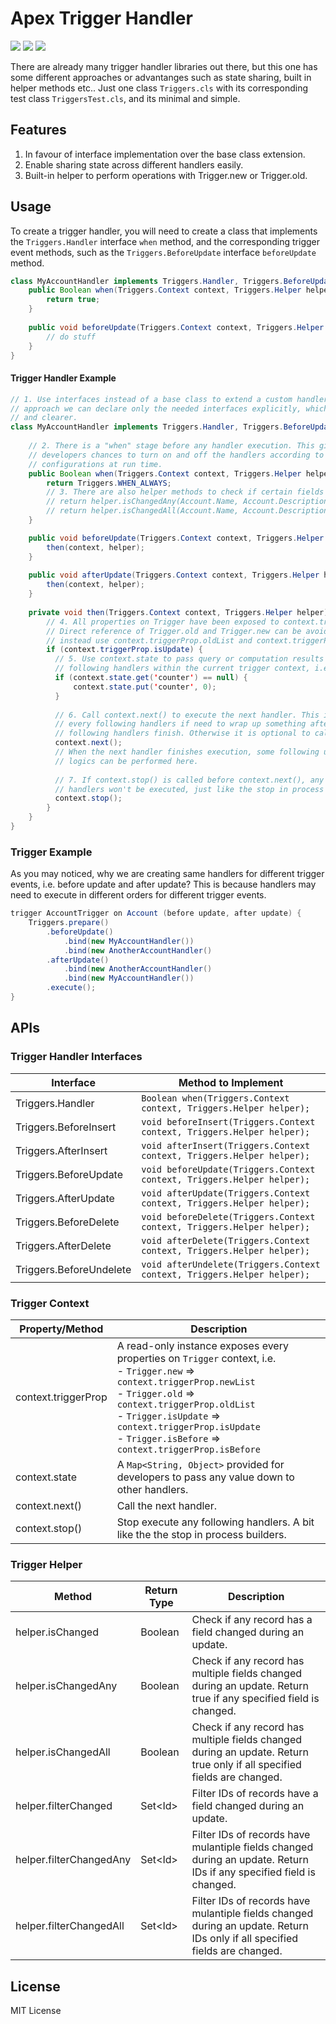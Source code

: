 # Apex Trigger Handler

![](https://img.shields.io/badge/version-1.0.0-brightgreen.svg) ![](https://img.shields.io/badge/build-passing-brightgreen.svg) ![](https://img.shields.io/badge/coverage-100%25-brightgreen.svg)

There are already many trigger handler libraries out there, but this one has some different approaches or advantanges such as state sharing, built in helper methods etc.. Just one class `Triggers.cls` with its corresponding test class `TriggersTest.cls`, and its minimal and simple.

## Features

1. In favour of interface implementation over the base class extension.
2. Enable sharing state across different handlers easily.
3. Built-in helper to perform operations with Trigger.new or Trigger.old.

## Usage

To create a trigger handler, you will need to create a class that implements the `Triggers.Handler` interface `when` method, and the corresponding trigger event methods, such as the `Triggers.BeforeUpdate` interface `beforeUpdate` method. 

```java
class MyAccountHandler implements Triggers.Handler, Triggers.BeforeUpdate { 
    public Boolean when(Triggers.Context context, Triggers.Helper helper) {
        return true;
    }
  
    public void beforeUpdate(Triggers.Context context, Triggers.Helper helper) {
        // do stuff
    }
}
```

#### Trigger Handler Example

```java
// 1. Use interfaces instead of a base class to extend a custom handler. With interface 
// approach we can declare only the needed interfaces explicitly, which is much cleaner 
// and clearer.
class MyAccountHandler implements Triggers.Handler, Triggers.BeforeUpdate, Triggers.AfterUpdate {
  
    // 2. There is a "when" stage before any handler execution. This gives 
    // developers chances to turn on and off the handlers according to 
    // configurations at run time. 
    public Boolean when(Triggers.Context context, Triggers.Helper helper) {
        return Triggers.WHEN_ALWAYS;
        // 3. There are also helper methods to check if certain fields have changes
        // return helper.isChangedAny(Account.Name, Account.Description);
        // return helper.isChangedAll(Account.Name, Account.Description);
    }

    public void beforeUpdate(Triggers.Context context, Triggers.Helper helper) {
        then(context, helper);
    }
  
    public void afterUpdate(Triggers.Context context, Triggers.Helper helper) {
        then(context, helper);
    }
  
    private void then(Triggers.Context context, Triggers.Helper helper) {
        // 4. All properties on Trigger have been exposed to context.triggerProp. 
      	// Direct reference of Trigger.old and Trigger.new can be avoided, 
        // instead use context.triggerProp.oldList and context.triggerProp.newList.
        if (context.triggerProp.isUpdate) {
          // 5. Use context.state to pass query or computation results down to all 
          // following handlers within the current trigger context, i.e. before update.
          if (context.state.get('counter') == null) {
              context.state.put('counter', 0);
          }
          
          // 6. Call context.next() to execute the next handler. This is required for
          // every following handlers if need to wrap up something after all the 
          // following handlers finish. Otherwise it is optional to call.
          context.next();
          // When the next handler finishes execution, some following up 
          // logics can be performed here.
          
          // 7. If context.stop() is called before context.next(), any following 
          // handlers won't be executed, just like the stop in process builder.
          context.stop();
        }
    }
}
```

### Trigger Example

As you may noticed, why we are creating same handlers for different trigger events, i.e. before update and after update? This is because handlers may need to execute in different orders for different trigger events.

```java
trigger AccountTrigger on Account (before update, after update) {
    Triggers.prepare()
        .beforeUpdate()
            .bind(new MyAccountHandler())
            .bind(new AnotherAccountHandler()
        .afterUpdate()
            .bind(new AnotherAccountHandler()
            .bind(new MyAccountHandler())
        .execute();
}
```

## APIs

### Trigger Handler Interfaces

| Interface               | Method to Implement                                          |
| ----------------------- | ------------------------------------------------------------ |
| Triggers.Handler        | `Boolean when(Triggers.Context context, Triggers.Helper helper);` |
| Triggers.BeforeInsert   | `void beforeInsert(Triggers.Context context, Triggers.Helper helper);` |
| Triggers.AfterInsert    | `void afterInsert(Triggers.Context context, Triggers.Helper helper);` |
| Triggers.BeforeUpdate   | `void beforeUpdate(Triggers.Context context, Triggers.Helper helper);` |
| Triggers.AfterUpdate    | `void afterUpdate(Triggers.Context context, Triggers.Helper helper);` |
| Triggers.BeforeDelete   | `void beforeDelete(Triggers.Context context, Triggers.Helper helper);` |
| Triggers.AfterDelete    | `void afterDelete(Triggers.Context context, Triggers.Helper helper);` |
| Triggers.BeforeUndelete | `void afterUndelete(Triggers.Context context, Triggers.Helper helper);` |

### Trigger Context

| Property/Method     | Description                                                  |
| ------------------- | ------------------------------------------------------------ |
| context.triggerProp | A read-only instance exposes every properties on `Trigger` context, i.e. <br/>   - `Trigger.new` => `context.triggerProp.newList`<br/>   - `Trigger.old` => `context.triggerProp.oldList`<br/>   - `Trigger.isUpdate` => `context.triggerProp.isUpdate`<br/>   - `Trigger.isBefore` => `context.triggerProp.isBefore` |
| context.state       | A `Map<String, Object>` provided for developers to pass any value down to other handlers. |
| context.next()      | Call the next handler.                                       |
| context.stop()      | Stop execute any following handlers. A bit like the the stop in process builders. |

### Trigger Helper

| Method                  | Return Type | Description                                                  |
| ----------------------- | ----------- | ------------------------------------------------------------ |
| helper.isChanged        | Boolean     | Check if any record has a field changed during an update.    |
| helper.isChangedAny     | Boolean     | Check if any record has multiple fields changed during an update. Return true if any specified field is changed. |
| helper.isChangedAll     | Boolean     | Check if any record has multiple fields changed during an update. Return true only if all specified fields are changed. |
| helper.filterChanged    | Set\<Id\>   | Filter IDs of records have a field changed during an update. |
| helper.filterChangedAny | Set\<Id\>   | Filter IDs of records have mulantiple fields changed during an update. Return IDs if any specified field is changed. |
| helper.filterChangedAll | Set\<Id\>   | Filter IDs of records have mulantiple fields changed during an update. Return IDs only if all specified fields are changed. |

## License

MIT License